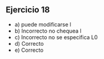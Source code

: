 ## Ejercicio 18

- a) puede modificarse l
- b) Incorrecto no chequea l
- c) Incorrecto no se especifica L0
- d) Correcto
- e) Correcto
